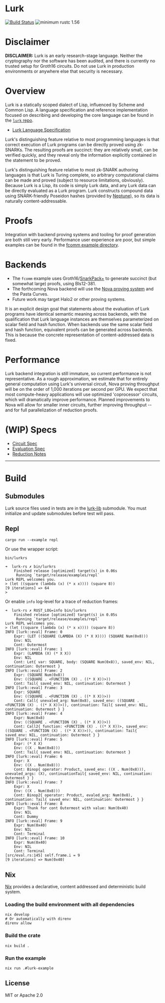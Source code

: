 # Lurk

[![Build Status][build-image]][build-link]
![minimum rustc 1.56][msrv-image]

[build-image]: https://github.com/lurk-lang/lurk-rs/workflows/CI/badge.svg
[build-link]: https://github.com/lurk-lang/lurk-rs/actions?query=workflow%3ACI+branch%3Amaster
[msrv-image]: https://img.shields.io/badge/rustc-1.56+-blue.svg

# Disclaimer

**DISCLAIMER:** Lurk is an early research-stage language. Neither the cryptography nor the software has been audited, and there is currently no trusted setup for Groth16 circuits. Do not use Lurk in production environments or anywhere else that security is necessary.

# Overview

Lurk is a statically scoped dialect of Lisp, influenced by Scheme and Common Lisp. A language specification and reference implementation focused on describing and developing the core language can be found in the [`lurk` repo](https://github.com/lurk-lang/lurk).

- [Lurk Language Specification](https://github.com/lurk-lang/lurk/blob/master/spec/v0-1.md)

Lurk's distinguishing feature relative to most programming languages is that correct execution of Lurk programs can be directly proved using zk-SNARKs. The resulting proofs are succinct: they are relatively small, can be verified quickly, and they reveal only the information explicitly contained in the statement to be proved.

Lurk's distinguishing feature relative to most zk-SNARK authoring languages is that Lurk is Turing complete, so arbitrary computational claims can be made and proved (subject to resource limitations, obviously). Because Lurk is a Lisp, its code is simply Lurk data, and any Lurk data can be directly evaluated as a Lurk program. Lurk constructs compound data using SNARK-friendly Poseidon hashes (provided by [Neptune](https://github.com/filecoin-project/neptune)), so its data is naturally content-addressable.

# Proofs

Integration with backend proving systems and tooling for proof generation are both still very early. Performance user experience are poor, but simple examples can be found in the [fcomm example directory](fcomm/README.md).

# Backends
- The `fcomm` example uses Groth16/[SnarkPack](https://eprint.iacr.org/2021/529)[+](https://github.com/filecoin-project/bellperson/pull/257) to generate succinct (but somewhat large) proofs, using Bls12-381.
- The forthcoming Nova backend will use the [Nova proving system](https://github.com/microsoft/Nova) and the Pasta Curves.
- Future work may target Halo2 or other proving systems.

It is an explicit design goal that statements about the evaluation of Lurk programs have identical semantic meaning across backends, with the qualification that Lurk language instances are themselves parameterized on scalar field and hash function. When backends use the same scalar field and hash function, equivalent proofs can be generated across backends. This is because the concrete representation of content-addressed data is fixed.

# Performance

Lurk backend integration is still immature, so current performance is not representative. As a rough approximation, we estimate that for entirely general computation using Lurk's universal circuit, Nova proving throughput will be on the order of 1,000 iterations per second per GPU. We expect that most compute-heavy applications will use optimized 'coprocessor' circuits, which will  dramatically improve performance. Planned improvements to Nova will allow for smaller inner circuits, further improving throughput -- and for full parallelization of reduction proofs.

# (WIP) Specs
- [Circuit Spec](spec/main.pdf)
- [Evaluation Spec](spec/eval.md)
- [Reduction Notes](spec/reduction-notes.md)

---
# Build

## Submodules

Lurk source files used in tests are in the [lurk-lib](https://github.com/lurk-lang/lurk-lib) submodule. You must
initialize and update submodules before test will pass.

## Repl

```
cargo run --example repl
```

Or use the wrapper script:

```
bin/lurkrs
```

```
➜  lurk-rs ✗ bin/lurkrs
    Finished release [optimized] target(s) in 0.06s
     Running `target/release/examples/repl`
Lurk REPL welcomes you.
> (let ((square (lambda (x) (* x x)))) (square 8))
[9 iterations] => 64
>
```

Or enable `info` log-level for a trace of reduction frames:
```
➜  lurk-rs ✗ RUST_LOG=info bin/lurkrs
    Finished release [optimized] target(s) in 0.05s
     Running `target/release/examples/repl`
Lurk REPL welcomes you.
> (let ((square (lambda (x) (* x x)))) (square 8))
INFO [lurk::eval] Frame: 0
	Expr: (LET ((SQUARE (LAMBDA (X) (* X X)))) (SQUARE Num(0x8)))
	Env: NIL
	Cont: Outermost
INFO [lurk::eval] Frame: 1
	Expr: (LAMBDA (X) (* X X))
	Env: NIL
	Cont: Let{ var: SQUARE, body: (SQUARE Num(0x8)), saved_env: NIL, continuation: Outermost }
INFO [lurk::eval] Frame: 2
	Expr: (SQUARE Num(0x8))
	Env: ((SQUARE . <FUNCTION (X) . ((* X X))>))
	Cont: Tail{ saved_env: NIL, continuation: Outermost }
INFO [lurk::eval] Frame: 3
	Expr: SQUARE
	Env: ((SQUARE . <FUNCTION (X) . ((* X X))>))
	Cont: Call{ unevaled_arg: Num(0x8), saved_env: ((SQUARE . <FUNCTION (X) . ((* X X))>)), continuation: Tail{ saved_env: NIL, continuation: Outermost } }
INFO [lurk::eval] Frame: 4
	Expr: Num(0x8)
	Env: ((SQUARE . <FUNCTION (X) . ((* X X))>))
	Cont: Call2{ function: <FUNCTION (X) . ((* X X))>, saved_env: ((SQUARE . <FUNCTION (X) . ((* X X))>)), continuation: Tail{ saved_env: NIL, continuation: Outermost } }
INFO [lurk::eval] Frame: 5
	Expr: (* X X)
	Env: ((X . Num(0x8)))
	Cont: Tail{ saved_env: NIL, continuation: Outermost }
INFO [lurk::eval] Frame: 6
	Expr: X
	Env: ((X . Num(0x8)))
	Cont: Binop{ operator: Product, saved_env: ((X . Num(0x8))), unevaled_args: (X), continuationTail{ saved_env: NIL, continuation: Outermost } }
INFO [lurk::eval] Frame: 7
	Expr: X
	Env: ((X . Num(0x8)))
	Cont: Binop2{ operator: Product, evaled_arg: Num(0x8), continuation: Tail{ saved_env: NIL, continuation: Outermost } }
INFO [lurk::eval] Frame: 8
	Expr: Thunk for cont Outermost with value: Num(0x40)
	Env: NIL
	Cont: Dummy
INFO [lurk::eval] Frame: 9
	Expr: Num(0x40)
	Env: NIL
	Cont: Terminal
INFO [lurk::eval] Frame: 10
	Expr: Num(0x40)
	Env: NIL
	Cont: Terminal
[src/eval.rs:145] self.frame.i = 9
[9 iterations] => Num(0x40)
```

## Nix

[Nix](https://nixos.org) provides a declarative, content addressed and deterministic build system.

### Loading the build environment with all dependencies

```
nix develop
# Or automatically with direnv
direnv allow
```

### Build the crate
```
nix build .
```

### Run the example 

```
nix run .#lurk-example
```


## License

MIT or Apache 2.0
